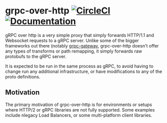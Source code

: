 # grpc-over-http [![CircleCI](https://circleci.com/gh/mfycheng/grpc-over-http.svg?style=svg)](https://circleci.com/gh/mfycheng/grpc-over-http) [![Documentation](https://godoc.org/github.com/mfycheng/grpc-over-http?status.svg)](http://godoc.org/github.com/mfycheng/grpc-over-http)

gRPC over http is a very simple proxy that simply forwards HTTP/1.1 and Websocket
requests to a gRPC server. Unlike some of the bigger frameworks out there (notably
[grpc-gateway](https://github.com/grpc-ecosystem/grpc-gateway), grpc-over-http doesn't
offer any types of transforms or path remapping, it simply forwards raw protobufs to
the gRPC server.

It is expected to be run in the same process as gRPC, to avoid having to change run
any additional infrastructure, or have modifications to any of the proto definitions.

## Motivation

The primary motivation of grpc-over-http is for environments or setups where HTTP/2
or gRPC libraries are not fully supported. Some examples include nlegacy Load Balancers,
or some multi-platform client libraries.

